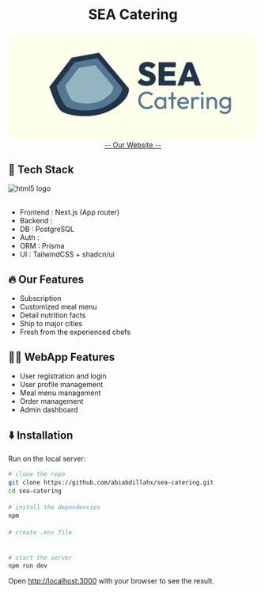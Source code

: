 <div align='center'>
  <h1>SEA Catering</h1>

  [![Logo banner](./docs/banner.png)](https://sea-catering.zenc.my.id/)
  [-- Our Website --](https://sea-catering.zenc.my.id/)
</div>

## 🚀 Tech Stack
<div align="left">
  <a href"#"><img src="https://skillicons.dev/icons?i=next,js,react,tailwind,prisma,supabase" height="40" alt="html5 logo"  /></a>
  <!-- <img width="12" /> -->
  <!-- <img src="https://skillicons.dev/icons?i=postgres" height="40" alt="css3 logo"  /> -->
  <br><br>
</div>

- Frontend : Next.js (App router)
- Backend : 
- DB : PostgreSQL
- Auth : 
- ORM : Prisma
- UI : TailwindCSS + shadcn/ui

## 🔥 Our Features
- Subscription 
- Customized meal menu
- Detail nutrition facts
- Ship to major cities
- Fresh from the experienced chefs

## 🧑‍💻 WebApp Features
- User registration and login
- User profile management
- Meal menu management
- Order management
- Admin dashboard

## ⬇️ Installation
Run on the local server:
```bash
# clone the repo 
git clone https://github.com/abiabdillahx/sea-catering.git
cd sea-catering

# install the dependencies
npm 

# create .env file


# start the server
npm run dev
```

Open [http://localhost:3000](http://localhost:3000) with your browser to see the result.
